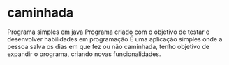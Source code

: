 # caminhada
Programa simples em java
Programa criado com o objetivo de testar e desenvolver habilidades em programação
É uma aplicação simples onde a pessoa salva os dias em que fez ou não caminhada, tenho objetivo de expandir o programa, criando novas funcionalidades.
